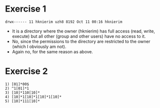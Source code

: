 # Exercise 1
```bash
drwx------ 11 hknierim uzh8 8192 Oct 11 00:16 hknierim
```
- It is a directory where the owner (hknierim) has full access (read, write, execute) but all other (group and other users) have no access to it.
- No, since the permissions to the directory are restricted to the owner (which I obviously am not).
- Again no, for the same reason as above.

# Exercise 2
```
1) [01]*00$
2) ^1[01]*1
3) [10]*110[10]*
4) [10]*1[10]*1[10]*1[10]*
5) [10]*111[10]*
```
